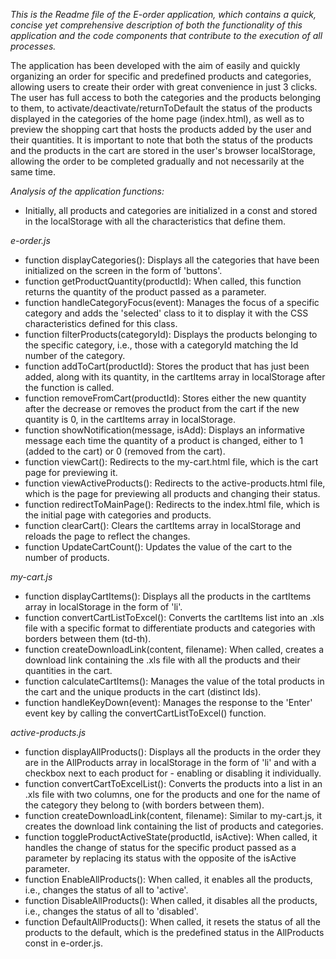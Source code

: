 *This is the Readme file of the E-order application, which contains a quick, concise yet comprehensive description of both the functionality of this application and the code components that contribute to the execution of all processes.*

The application has been developed with the aim of easily and quickly organizing an order for specific and predefined products and categories, allowing users to create their order with great convenience in just 3 clicks. The user has full access to both the categories and the products belonging to them, to activate/deactivate/returnToDefault the status of the products displayed in the categories of the home page (index.html), as well as to preview the shopping cart that hosts the products added by the user and their quantities. It is important to note that both the status of the products and the products in the cart are stored in the user's browser localStorage, allowing the order to be completed gradually and not necessarily at the same time.

*Analysis of the application functions:*

- Initially, all products and categories are initialized in a const and stored in the localStorage with all the characteristics that define them.

*e-order.js*
- function displayCategories(): Displays all the categories that have been initialized on the screen in the form of 'buttons'.
- function getProductQuantity(productId): When called, this function returns the quantity of the product passed as a parameter.
- function handleCategoryFocus(event): Manages the focus of a specific category and adds the 'selected' class to it to display it with the CSS characteristics defined for this class.
- function filterProducts(categoryId): Displays the products belonging to the specific category, i.e., those with a categoryId matching the Id number of the category.
- function addToCart(productId): Stores the product that has just been added, along with its quantity, in the cartItems array in localStorage after the function is called.
- function removeFromCart(productId): Stores either the new quantity after the decrease or removes the product from the cart if the new quantity is 0, in the cartItems array in localStorage.
- function showNotification(message, isAdd): Displays an informative message each time the quantity of a product is changed, either to 1 (added to the cart) or 0 (removed from the cart).
- function viewCart(): Redirects to the my-cart.html file, which is the cart page for previewing it.
- function viewActiveProducts(): Redirects to the active-products.html file, which is the page for previewing all products and changing their status.
- function redirectToMainPage(): Redirects to the index.html file, which is the initial page with categories and products.
- function clearCart(): Clears the cartItems array in localStorage and reloads the page to reflect the changes.
- function UpdateCartCount(): Updates the value of the cart to the number of products.

*my-cart.js*
- function displayCartItems(): Displays all the products in the cartItems array in localStorage in the form of 'li'.
- function convertCartListToExcel(): Converts the cartItems list into an .xls file with a specific format to differentiate products and categories with borders between them (td-th).
- function createDownloadLink(content, filename): When called, creates a download link containing the .xls file with all the products and their quantities in the cart.
- function calculateCartItems(): Manages the value of the total products in the cart and the unique products in the cart (distinct Ids).
- function handleKeyDown(event): Manages the response to the 'Enter' event key by calling the convertCartListToExcel() function.

*active-products.js*
- function displayAllProducts(): Displays all the products in the order they are in the AllProducts array in localStorage in the form of 'li' and with a checkbox next to each product for - enabling or disabling it individually.
- function convertCartToExcelList(): Converts the products into a list in an .xls file with two columns, one for the products and one for the name of the category they belong to (with borders between them).
- function createDownloadLink(content, filename): Similar to my-cart.js, it creates the download link containing the list of products and categories.
- function toggleProductActiveState(productId, isActive): When called, it handles the change of status for the specific product passed as a parameter by replacing its status with the opposite of the isActive parameter.
- function EnableAllProducts(): When called, it enables all the products, i.e., changes the status of all to 'active'.
- function DisableAllProducts(): When called, it disables all the products, i.e., changes the status of all to 'disabled'.
- function DefaultAllProducts(): When called, it resets the status of all the products to the default, which is the predefined status in the AllProducts const in e-order.js.